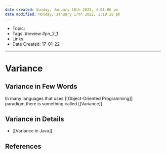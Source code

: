 ```yaml
---
date created: Sunday, January 16th 2022, 4:01:06 pm
date modified: Monday, January 17th 2022, 1:19:28 pm
---
```


- Topic:
- Tags: #review #pn_2_1
- Links:
- Date Created: 17-01-22

---

# Variance

## Variance in Few Words

In many languages that uses [[Object-Oriented Programming]] paradigm,there is something called [[Variance]]
## Variance in Details

- [[Variance in Java]]

## References
